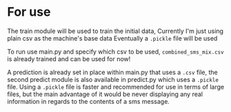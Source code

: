 # For use

The train module will be used to train the initial data, Currently I'm just using plain csv as the machine's base data
Eventually a `.pickle` file will be used 

To run use main.py and specify which csv to be used, `combined_sms_mix.csv` is already trained and can be used for now!

A prediction is already set in place within main.py that uses a `.csv` file, the second predict module is also available
in predict.py which uses a `.pickle` file. Using a `.pickle` file is faster and recommended for use in terms of large files,
but the main advantage of it would be never displaying any real information in regards to the contents of a sms message. 